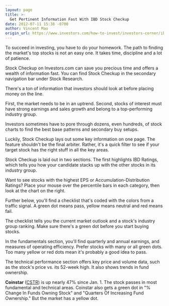 ```yaml
---
layout: page
title: >-
  Get Pertinent Information Fast With IBD Stock Checkup
date: 2012-07-11 15:38 -0700
author: Vincent Mao
origin_url: https://www.investors.com/how-to-invest/investors-corner/ibd-stock-checkup-gives-you-key-data-on-coinstar-and-other-leaders
---
```





To succeed in investing, you have to do your homework. The path to finding the market's top stocks is not an easy one. It takes time, discipline and a lot of patience.

  

Stock Checkup on Investors.com can save you precious time and offers a wealth of information fast. You can find Stock Checkup in the secondary navigation bar under Stock Research.

  

There's a ton of information that investors should look at before placing money on the line.

  

First, the market needs to be in an uptrend. Second, stocks of interest must have strong earnings and sales growth and belong to a top-performing industry group.

  

Investors sometimes have to pore through dozens, even hundreds, of stock charts to find the best base patterns and secondary buy setups.

  

Luckily, Stock Checkup lays out some key information on one page. The feature shouldn't be the final arbiter. Rather, it's a quick filter to see if your target stock has the right stuff in all the key areas.

  

Stock Checkup is laid out in two sections. The first highlights IBD Ratings, which tells you how your candidate stacks up with the other stocks in its industry group.

  

Want to see stocks with the highest EPS or Accumulation-Distribution Ratings? Place your mouse over the percentile bars in each category, then look at the chart on the right.

  

Further below, you'll find a checklist that's coded with the colors from a traffic signal. A green dot means pass, yellow means neutral and red means fail.

  

The checklist tells you the current market outlook and a stock's industry group ranking. Make sure there's a green dot before you start buying stocks.

  

In the fundamentals section, you'll find quarterly and annual earnings, and measures of operating efficiency. Prefer stocks with many or all green dots. Too many yellow or red dots mean it's probably a good idea to pass.

  

The technical performance section offers key price and volume data, such as the stock's price vs. its 52-week high. It also shows trends in fund ownership.

  

**Coinstar** ([CSTR](https://research.investors.com/quote.aspx?symbol=CSTR)) is up nearly 47% since Jan. 1. The stock passes in most fundamental and technical areas. Coinstar also gets a green dot in "% Change In Funds Owning Stock" and "Quarters Of Increasing Fund Ownership." But the market has a yellow dot.




